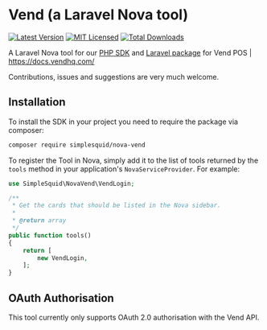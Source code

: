 # Vend (a Laravel Nova tool)
[![Latest Version](https://img.shields.io/github/release/simplesquid/nova-vend.svg?style=flat-square)](https://github.com/simplesquid/nova-vend/releases)
[![MIT Licensed](https://img.shields.io/badge/license-MIT-brightgreen.svg?style=flat-square)](LICENSE)
[![Total Downloads](https://img.shields.io/packagist/dt/simplesquid/nova-vend.svg?style=flat-square)](https://packagist.org/packages/simplesquid/nova-vend)

A Laravel Nova tool for our [PHP SDK](https://github.com/simplesquid/vend-sdk) and [Laravel package](https://github.com/simplesquid/laravel-vend-sdk) for Vend POS | https://docs.vendhq.com/

Contributions, issues and suggestions are very much welcome.

## Installation

To install the SDK in your project you need to require the package via composer:

```bash
composer require simplesquid/nova-vend
```

To register the Tool in Nova, simply add it to the list of tools returned by the `tools` method in your application's `NovaServiceProvider`. For example:

```php
use SimpleSquid\NovaVend\VendLogin;

/**
 * Get the cards that should be listed in the Nova sidebar.
 *
 * @return array
 */
public function tools()
{
    return [
        new VendLogin,
    ];
}
```

## OAuth Authorisation

This tool currently only supports OAuth 2.0 authorisation with the Vend API.
